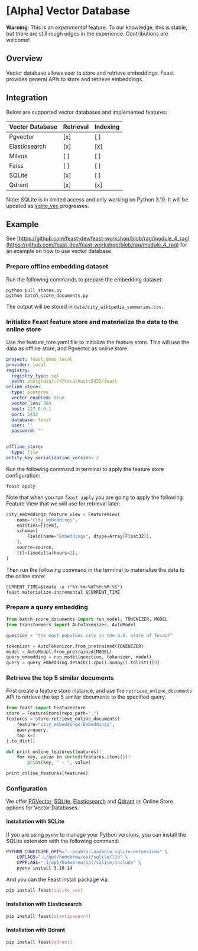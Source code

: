# [Alpha] Vector Database
**Warning**: This is an _experimental_ feature. To our knowledge, this is stable, but there are still rough edges in the experience. Contributions are welcome!

## Overview
Vector database allows user to store and retrieve embeddings. Feast provides general APIs to store and retrieve embeddings.

## Integration
Below are supported vector databases and implemented features:

| Vector Database | Retrieval | Indexing |
|-----------------|-----------|----------|
| Pgvector        | [x]       | [ ]      |
| Elasticsearch   | [x]       | [x]      |
| Milvus          | [ ]       | [ ]      |
| Faiss           | [ ]       | [ ]      |
| SQLite          | [x]       | [ ]      |
| Qdrant          | [x]       | [x]      |

Note: SQLite is in limited access and only working on Python 3.10. It will be updated as [sqlite_vec](https://github.com/asg017/sqlite-vec/) progresses.

## Example

See [https://github.com/feast-dev/feast-workshop/blob/rag/module_4_rag](https://github.com/feast-dev/feast-workshop/blob/rag/module_4_rag) for an example on how to use vector database.

### **Prepare offline embedding dataset**
Run the following commands to prepare the embedding dataset:
```shell
python pull_states.py
python batch_score_documents.py
```
The output will be stored in `data/city_wikipedia_summaries.csv.`

### **Initialize Feast feature store and materialize the data to the online store**
Use the feature_tore.yaml file to initialize the feature store. This will use the data as offline store, and Pgvector as online store.

```yaml
project: feast_demo_local
provider: local
registry:
  registry_type: sql
  path: postgresql://@localhost:5432/feast
online_store:
  type: postgres
  vector_enabled: true
  vector_len: 384
  host: 127.0.0.1
  port: 5432
  database: feast
  user: ""
  password: ""


offline_store:
  type: file
entity_key_serialization_version: 2
```
Run the following command in terminal to apply the feature store configuration:

```shell
feast apply
```

Note that when you run `feast apply` you are going to apply the following Feature View that we will use for retrieval later:  

```python
city_embeddings_feature_view = FeatureView(
    name="city_embeddings",
    entities=[item],
    schema=[
        Field(name="Embeddings", dtype=Array(Float32)),
    ],
    source=source,
    ttl=timedelta(hours=2),
)
```

Then run the following command in the terminal to materialize the data to the online store:  

```shell  
CURRENT_TIME=$(date -u +"%Y-%m-%dT%H:%M:%S")  
feast materialize-incremental $CURRENT_TIME  
```

### **Prepare a query embedding**
```python
from batch_score_documents import run_model, TOKENIZER, MODEL
from transformers import AutoTokenizer, AutoModel

question = "the most populous city in the U.S. state of Texas?"

tokenizer = AutoTokenizer.from_pretrained(TOKENIZER)
model = AutoModel.from_pretrained(MODEL)
query_embedding = run_model(question, tokenizer, model)
query = query_embedding.detach().cpu().numpy().tolist()[0]
```

### **Retrieve the top 5 similar documents**
First create a feature store instance, and use the `retrieve_online_documents` API to retrieve the top 5 similar documents to the specified query.

```python
from feast import FeatureStore
store = FeatureStore(repo_path=".")
features = store.retrieve_online_documents(
    feature="city_embeddings:Embeddings",
    query=query,
    top_k=5
).to_dict()

def print_online_features(features):
    for key, value in sorted(features.items()):
        print(key, " : ", value)

print_online_features(features)
```

### Configuration

We offer [PGVector](https://github.com/pgvector/pgvector), [SQLite](https://github.com/asg017/sqlite-vec), [Elasticsearch](https://www.elastic.co) and [Qdrant](https://qdrant.tech/) as Online Store options for Vector Databases.

#### Installation with SQLite

If you are using `pyenv` to manage your Python versions, you can install the SQLite extension with the following command:
```bash
PYTHON_CONFIGURE_OPTS="--enable-loadable-sqlite-extensions" \
    LDFLAGS="-L/opt/homebrew/opt/sqlite/lib" \
    CPPFLAGS="-I/opt/homebrew/opt/sqlite/include" \
    pyenv install 3.10.14
```
And you can the Feast install package via:

```bash
pip install feast[sqlite_vec]
```

#### Installation with Elasticsearch

```bash
pip install feast[elasticsearch]
```

#### Installation with Qdrant

```bash
pip install feast[qdrant]
```
